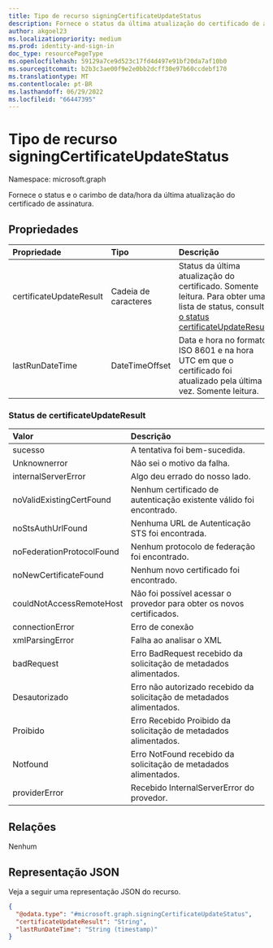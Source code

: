 ```yaml
---
title: Tipo de recurso signingCertificateUpdateStatus
description: Fornece o status da última atualização do certificado de autenticação.
author: akgoel23
ms.localizationpriority: medium
ms.prod: identity-and-sign-in
doc_type: resourcePageType
ms.openlocfilehash: 59129a7ce9d523c17fd4d497e91bf20da7af10b0
ms.sourcegitcommit: b2b3c3ae00f9e2e0bb2dcff30e97b60ccdebf170
ms.translationtype: MT
ms.contentlocale: pt-BR
ms.lasthandoff: 06/29/2022
ms.locfileid: "66447395"
---
```

# <a name="signingcertificateupdatestatus-resource-type"></a>Tipo de recurso signingCertificateUpdateStatus

Namespace: microsoft.graph

Fornece o status e o carimbo de data/hora da última atualização do certificado de assinatura. 

## <a name="properties"></a>Propriedades
|Propriedade|Tipo|Descrição|
|:---|:---|:---|
|certificateUpdateResult|Cadeia de caracteres|Status da última atualização do certificado. Somente leitura. Para obter uma lista de status, consulte [o status certificateUpdateResult](#certificateupdateresult-status).|
|lastRunDateTime|DateTimeOffset|Data e hora no formato ISO 8601 e na hora UTC em que o certificado foi atualizado pela última vez. Somente leitura. |

### <a name="certificateupdateresult-status"></a>Status de certificateUpdateResult
| Valor | Descrição |
| :--- | :--- |
|sucesso|A tentativa foi bem-sucedida.|
|Unknownerror|Não sei o motivo da falha.|
|internalServerError|Algo deu errado do nosso lado.|
|noValidExistingCertFound|Nenhum certificado de autenticação existente válido foi encontrado.|
|noStsAuthUrlFound|Nenhuma URL de Autenticação STS foi encontrada.|
|noFederationProtocolFound|Nenhum protocolo de federação foi encontrado.|
|noNewCertificateFound|Nenhum novo certificado foi encontrado.|
|couldNotAccessRemoteHost|Não foi possível acessar o provedor para obter os novos certificados.|
|connectionError|Erro de conexão|
|xmlParsingError|Falha ao analisar o XML|
|badRequest|Erro BadRequest recebido da solicitação de metadados alimentados.|
|Desautorizado|Erro não autorizado recebido da solicitação de metadados alimentados.|
|Proibido|Erro Recebido Proibido da solicitação de metadados alimentados.|
|Notfound|Erro NotFound recebido da solicitação de metadados alimentados.|
|providerError|Recebido InternalServerError do provedor.|


## <a name="relationships"></a>Relações
Nenhum

## <a name="json-representation"></a>Representação JSON
Veja a seguir uma representação JSON do recurso.
<!-- {
  "blockType": "resource",
  "@odata.type": "microsoft.graph.signingCertificateUpdateStatus"
}
-->
``` json
{
  "@odata.type": "#microsoft.graph.signingCertificateUpdateStatus",
  "certificateUpdateResult": "String",
  "lastRunDateTime": "String (timestamp)"
}
```

